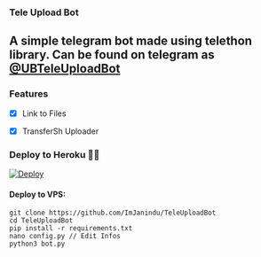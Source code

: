 ### Tele Upload Bot
## A simple telegram bot made using telethon library. Can be found on telegram as [@UBTeleUploadBot](https://t.me/UBTeleUploadBot)

### Features

- [x] Link to Files

- [x] TransferSh Uploader

### Deploy to Heroku 🏃‍♂

[![Deploy](https://www.herokucdn.com/deploy/button.svg)](https://heroku.com/deploy?template=https://github.com/ImJanindu/TeleUploadBot)

#### Deploy to VPS:

```
git clone https://github.com/ImJanindu/TeleUploadBot
cd TeleUploadBot
pip install -r requirements.txt
nano config.py // Edit Infos
python3 bot.py
```
